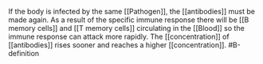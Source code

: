 If the body is infected by the same [[Pathogen]], the [[antibodies]] must be made again. As a result of the specific immune response there will be [[B memory cells]] and [[T memory cells]] circulating in the [[Blood]] so the immune response can attack more rapidly. The [[concentration]] of [[antibodies]] rises sooner and reaches a higher [[concentration]].
#B-definition 